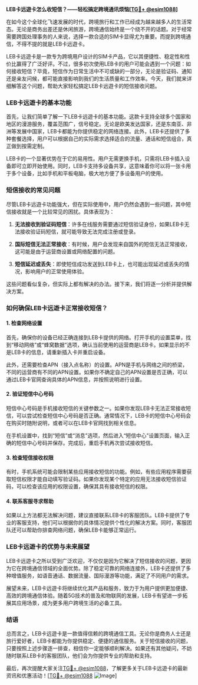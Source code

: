 **LEB卡远遊卡怎么收短信？——轻松搞定跨境通讯烦恼[[TG💪+ @esim1088](https://t.me/s/esim1088)]**

在如今这个全球化飞速发展的时代，跨境旅行和工作已经成为越来越多人的生活常态。无论是商务出差还是休闲旅游，跨境通信始终是一个绕不开的话题。对于经常需要跨国处理事务的人来说，选择一款合适的SIM卡显得尤为重要。而提到跨境通信，不得不提的就是LEB卡远遊卡。

LEB卡远遊卡是一款专为跨境用户设计的SIM卡产品，它以其便捷性、稳定性和性价比赢得了广泛好评。不过，很多初次使用LEB卡的用户可能会遇到一个问题：如何接收短信？毕竟，短信作为日常生活中不可或缺的一部分，无论是验证码、通知还是亲友问候，都可能直接影响到我们的生活质量和工作效率。今天，我们就来详细解答这个问题，帮助大家轻松搞定LEB卡远遊卡的短信接收问题。

### LEB卡远遊卡的基本功能

首先，让我们简单了解一下LEB卡远遊卡的基本功能。这款卡支持全球多个国家和地区的漫游服务，覆盖范围广，信号稳定。无论是欧美发达国家，还是东南亚、非洲等发展中国家，LEB卡都能为你提供稳定的网络连接。此外，LEB卡还提供了多种套餐选择，用户可以根据自己的实际需求选择适合的流量、通话和短信组合，真正做到按需定制。

LEB卡的一个显著优势在于它的易用性。用户无需更换手机，只需将LEB卡插入设备即可立即开始使用。同时，LEB卡支持多设备共享，这意味着你可以将一张卡用于多个设备，比如手机和平板电脑，极大地方便了多设备用户的使用。

### 短信接收的常见问题

尽管LEB卡远遊卡功能强大，但在实际使用中，用户仍然会遇到一些问题，其中短信接收就是一个比较常见的困扰。具体表现为：

1. **无法接收到验证码短信**：许多在线服务需要通过短信验证身份，如果LEB卡无法接收验证码短信，就可能导致无法完成注册或登录。
   
2. **国际短信无法正常接收**：有时候，用户会发现来自国外的短信无法正常接收，这可能是由于运营商设置或网络配置的问题。

3. **短信延迟或丢失**：即使短信成功发送到LEB卡上，也可能出现延迟或丢失的情况，影响用户的正常使用体验。

这些问题看似复杂，但实际上都有解决的办法。接下来，我们将逐一分析并提供解决方案。

### 如何确保LEB卡远遊卡正常接收短信？

#### 1. 检查网络设置

首先，确保你的设备已经正确连接到LEB卡提供的网络。打开手机的设置菜单，找到“移动网络”或“蜂窝数据”选项，确认当前使用的运营商是LEB卡。如果显示的不是LEB卡的信息，请重新插入卡并重启设备。

此外，还需要检查APN（接入点名称）的设置。APN是手机与网络之间的桥梁，不同的运营商有不同的APN设置。如果你不确定自己的APN设置是否正确，可以通过LEB卡官网查询具体的APN信息，并按照说明进行设置。

#### 2. 验证短信中心号码

短信中心号码是手机接收短信的关键参数之一。如果你发现LEB卡无法正常接收短信，可以尝试检查短信中心号码是否正确。通常情况下，LEB卡的短信中心号码会在购买时随附说明，或者可以在LEB卡官网找到相关信息。

在手机设置中，找到“短信”或“消息”选项，然后进入“短信中心”设置页面，输入正确的短信中心号码并保存。完成后，重启手机再次尝试接收短信。

#### 3. 检查短信接收权限

有时，手机系统可能会限制某些应用接收短信的功能。例如，有些应用程序需要获取短信权限才能自动填写验证码。如果你发现某个特定的应用无法接收短信验证码，可以检查该应用的权限设置，确保其具有接收短信的权限。

#### 4. 联系客服寻求帮助

如果以上方法都无法解决问题，建议直接联系LEB卡的客服团队。LEB卡提供了专业的客服支持，他们可以根据你的具体情况提供个性化的解决方案。同时，客服团队还可以帮助你排查网络问题，确保LEB卡能够正常运行。

### LEB卡远遊卡的优势与未来展望

LEB卡远遊卡之所以受到广泛欢迎，不仅仅是因为它解决了短信接收的问题，更因为它在跨境通信领域的全面优势。除了稳定可靠的网络连接外，LEB卡还提供了多种增值服务，如语音通话、数据流量、国际漫游等功能，满足了不同用户的需求。

展望未来，LEB卡远遊卡将继续优化其产品和服务，致力于为用户提供更加便捷、高效的跨境通信体验。随着5G技术的普及和物联网的发展，LEB卡有望进一步拓展其应用场景，成为更多用户跨境生活的必备工具。

### 结语

总而言之，LEB卡远遊卡是一款值得信赖的跨境通信工具。无论你是商务人士还是旅行爱好者，LEB卡都能为你提供稳定、便捷的通信服务。关于短信接收的问题，只要按照上述步骤逐一排查，相信你一定能够顺利解决。如果还有其他疑问，不妨随时联系LEB卡的客服团队，他们会为你提供专业的帮助和支持。

最后，再次提醒大家关注[TG💪+ @esim1088](https://t.me/s/esim1088)，了解更多关于LEB卡远遊卡的最新资讯和优惠活动！[[TG💪+ @esim1088](https://t.me/s/esim1088) ![Image](https://i.postimg.cc/4NQfJmqS/Snipaste-2025-05-13-00-14-12.png)]
